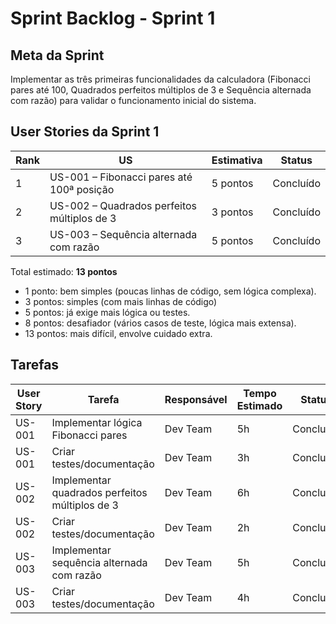 #  Sprint Backlog - Sprint 1

##  Meta da Sprint
Implementar as três primeiras funcionalidades da calculadora (Fibonacci pares até 100, Quadrados perfeitos múltiplos de 3 e Sequência alternada com razão) para validar o funcionamento inicial do sistema.


##  User Stories da Sprint 1
| Rank | US | Estimativa | Status |
|------|----|------------|--------|
| 1 | US-001 – Fibonacci pares até 100ª posição | 5 pontos | Concluído |
| 2 | US-002 – Quadrados perfeitos múltiplos de 3 | 3 pontos | Concluído |
| 3 | US-003 – Sequência alternada com razão | 5 pontos | Concluído |


Total estimado: **13 pontos**

- 1 ponto: bem simples (poucas linhas de código, sem lógica complexa).
- 3 pontos: simples (com mais linhas de código)
- 5 pontos: já exige mais lógica ou testes.
- 8 pontos: desafiador (vários casos de teste, lógica mais extensa).
- 13 pontos: mais difícil, envolve cuidado extra.


##  Tarefas
| User Story | Tarefa | Responsável | Tempo Estimado | Status |
|------------|--------|-------------|----------------|--------|
| US-001 | Implementar lógica Fibonacci pares | Dev Team | 5h | Concluído |
| US-001 | Criar testes/documentação | Dev Team | 3h | Concluído |
| US-002 | Implementar quadrados perfeitos múltiplos de 3 | Dev Team | 6h | Concluído |
| US-002 | Criar testes/documentação | Dev Team | 2h | Concluído | 
| US-003 | Implementar sequência alternada com razão | Dev Team | 5h | Concluído | 
| US-003 | Criar testes/documentação | Dev Team | 4h | Concluído | 
